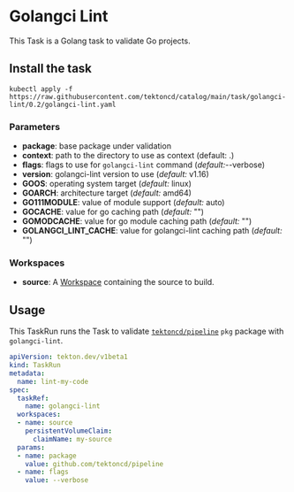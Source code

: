 # Golangci Lint

This Task is a Golang task to validate Go projects.

## Install the task

```
kubectl apply -f https://raw.githubusercontent.com/tektoncd/catalog/main/task/golangci-lint/0.2/golangci-lint.yaml

```

### Parameters

* **package**: base package under validation
* **context**: path to the directory to use as context (default: .)
* **flags**: flags to use for `golangci-lint` command (_default:_--verbose)
* **version**: golangci-lint version to use (_default:_ v1.16)
* **GOOS**: operating system target (_default:_ linux)
* **GOARCH**: architecture target (_default:_ amd64)
* **GO111MODULE**: value of module support (_default:_ auto)
* **GOCACHE**: value for go caching path (_default:_ "")
* **GOMODCACHE**: value for go module caching path (_default:_ "")
* **GOLANGCI_LINT_CACHE**: value for golangci-lint caching path (_default:_ "")

### Workspaces

* **source**: A [Workspace](https://github.com/tektoncd/pipeline/blob/main/docs/workspaces.md) containing the source to build.

## Usage

This TaskRun runs the Task to validate
[`tektoncd/pipeline`](https://github.com/tektoncd/pipeline) `pkg` package with
`golangci-lint`.

```yaml
apiVersion: tekton.dev/v1beta1
kind: TaskRun
metadata:
  name: lint-my-code
spec:
  taskRef:
    name: golangci-lint
  workspaces:
  - name: source
    persistentVolumeClaim:
      claimName: my-source
  params:
  - name: package
    value: github.com/tektoncd/pipeline
  - name: flags
    value: --verbose
```
